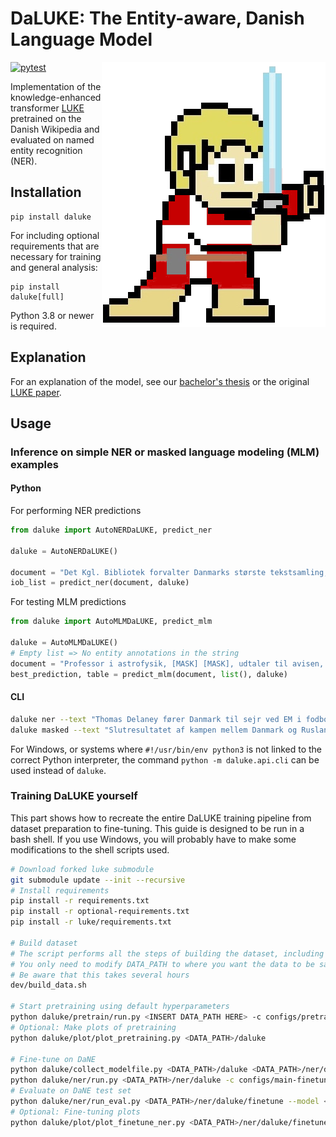 # DaLUKE: The Entity-aware, Danish Language Model

<img src="https://raw.githubusercontent.com/peleiden/daluke/master/daluke-mascot.png" align="right"/>

[![pytest](https://github.com/peleiden/daLUKE/actions/workflows/pytest.yml/badge.svg?branch=master)](https://github.com/peleiden/daLUKE/actions/workflows/pytest.yml)

Implementation of the knowledge-enhanced transformer [LUKE](https://github.com/studio-ousia/luke) pretrained on the Danish Wikipedia and evaluated on named entity recognition (NER).

## Installation

```
pip install daluke
```
For including optional requirements that are necessary for training and general analysis:
```
pip install daluke[full]
```
Python 3.8 or newer is required.

## Explanation
For an explanation of the model, see our [bachelor's thesis](https://peleiden.github.io/bug-free-guacamole/main.pdf) or the original [LUKE paper](https://www.aclweb.org/anthology/2020.emnlp-main.523/).

## Usage
### Inference on simple NER or masked language modeling (MLM) examples

#### Python
For performing NER predictions
```py
from daluke import AutoNERDaLUKE, predict_ner

daluke = AutoNERDaLUKE()

document = "Det Kgl. Bibliotek forvalter Danmarks største tekstsamling, der strækker sig fra middelalderen til det nyeste litteratur."
iob_list = predict_ner(document, daluke)
```

For testing MLM predictions
```py
from daluke import AutoMLMDaLUKE, predict_mlm

daluke = AutoMLMDaLUKE()
# Empty list => No entity annotations in the string
document = "Professor i astrofysik, [MASK] [MASK], udtaler til avisen, at den nye måling sandsynligvis ikke er en fejl."
best_prediction, table = predict_mlm(document, list(), daluke)
```

#### CLI
```bash
daluke ner --text "Thomas Delaney fører Danmark til sejr ved EM i fodbold."
daluke masked --text "Slutresultatet af kampen mellem Danmark og Rusland bliver [MASK]-[MASK]."
```
For Windows, or systems where `#!/usr/bin/env python3` is not linked to the correct Python interpreter, the command `python -m daluke.api.cli` can be used instead of `daluke`.

### Training DaLUKE yourself

This part shows how to recreate the entire DaLUKE training pipeline from dataset preparation to fine-tuning.
This guide is designed to be run in a bash shell.
If you use Windows, you will probably have to make some modifications to the shell scripts used.

```bash
# Download forked luke submodule
git submodule update --init --recursive
# Install requirements
pip install -r requirements.txt
pip install -r optional-requirements.txt
pip install -r luke/requirements.txt

# Build dataset
# The script performs all the steps of building the dataset, including downloading the Danish Wikipedia
# You only need to modify DATA_PATH to where you want the data to be saved
# Be aware that this takes several hours
dev/build_data.sh

# Start pretraining using default hyperparameters
python daluke/pretrain/run.py <INSERT DATA_PATH HERE> -c configs/pretrain-main.ini --name $NAME --save-every 5 --epochs 150 --name daluke --fp16
# Optional: Make plots of pretraining
python daluke/plot/plot_pretraining.py <DATA_PATH>/daluke

# Fine-tune on DaNE
python daluke/collect_modelfile.py <DATA_PATH>/daluke <DATA_PATH>/ner/daluke.tar.gz
python daluke/ner/run.py <DATA_PATH>/ner/daluke -c configs/main-finetune.ini --model <DATA_PATH>/ner/daluke.tar.gz --name finetune --eval
# Evaluate on DaNE test set
python daluke/ner/run_eval.py <DATA_PATH>/ner/daluke/finetune --model <DATA_PATH>/ner/daluke/finetune/daluke_ner_best.tar.gz
# Optional: Fine-tuning plots
python daluke/plot/plot_finetune_ner.py <DATA_PATH>/ner/daluke/finetune/train-results
```
